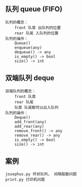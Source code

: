 ## 队列 queue (FIFO)
    队列的概念：
        front 队首 出队列的位置
        rear 队尾 入队列的位置
    队列的操作：
        Queue()
        enqueue(any)
        dequeue() -> any
        is_empty() -> bool
        size() -> int

## 双端队列 deque
    双端队列的概念：
        front 队首
        rear 队尾
        队首 队尾都可以出入队列
    队列的操作：
        Deque()
        add_front(any)
        add_rear(any)
        remove_front() -> any
        remove_rear() -> any
        is_empty() -> bool
        size() -> int

## 案例
    josephus.py 环状队列， 间隔取数问题
    print.py 打印机问题